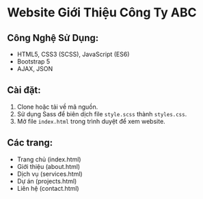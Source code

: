 # Website Giới Thiệu Công Ty ABC

## Công Nghệ Sử Dụng:
- HTML5, CSS3 (SCSS), JavaScript (ES6)
- Bootstrap 5
- AJAX, JSON

## Cài đặt:
1. Clone hoặc tải về mã nguồn.
2. Sử dụng Sass để biên dịch file `style.scss` thành `styles.css`.
3. Mở file `index.html` trong trình duyệt để xem website.

## Các trang:
- Trang chủ (index.html)
- Giới thiệu (about.html)
- Dịch vụ (services.html)
- Dự án (projects.html)
- Liên hệ (contact.html)
